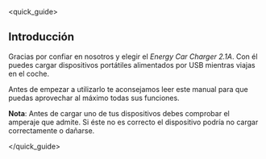 <quick_guide>
##  Introducción

Gracias por confiar en nosotros y elegir el *Energy Car Charger 2.1A*. Con él puedes cargar dispositivos portátiles alimentados por USB mientras viajas en el coche.

Antes de empezar a utilizarlo te aconsejamos leer este manual para que puedas aprovechar al máximo todas sus funciones. 

**Nota**: Antes de cargar uno de tus dispositivos debes comprobar el amperaje que admite. Si éste no es correcto el dispositivo podría no cargar correctamente o dañarse.

</quick_guide>
